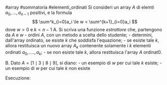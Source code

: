 #array #sommatoria #elementi_ordinati 
Si consideri un array $A$ di elemti $a_0, ..., a_{n-1}$ positivi, e la formula
$$
	\sum^k_{i=0}a_i \le w < \sum^{k+1}_{i=0}a_i
$$
dove $w>0$ e $k<n-1$
A. Si scriva una funzione $estrattore$ che, partengono da $A$ e $w$
	- ordini $A$, con un metodo a scelta dello studente;
	- determini, dall'array ordinato, se esiste $k$ che soddisfa l'equazione;
	- se esiste tale $k$, allora restituisca un nuovo array $A_k$ contenente solamente i $k$ elementi ordinati $a_0,....,a_k$;
	- se non esiste tale $k$, allora restituisca l'array $A$ ordinat0.

B. Dato $A=[1\mid3\mid8\mid9]$, si diano:
	- un esempio di $w$ per cui tale $k$ esiste;
	- un esempio di $w$ per cui tale $k$ non esiste

Esecuzione:
